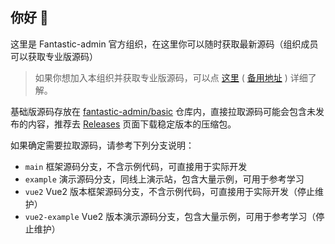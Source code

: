 ## 你好 👋

这里是 Fantastic-admin 官方组织，在这里你可以随时获取最新源码（组织成员可以获取专业版源码）

> 如果你想加入本组织并获取专业版源码，可以点 [这里](https://fantastic-admin.gitee.io/buy.html) ( [备用地址](https://fantastic-admin.github.io/buy.html) ) 详细了解。

基础版源码存放在 [fantastic-admin/basic](https://github.com/fantastic-admin/basic) 仓库内，直接拉取源码可能会包含未发布的内容，推荐去 [Releases](https://github.com/fantastic-admin/basic/releases) 页面下载稳定版本的压缩包。

如果确定需要拉取源码，请参考下列分支说明：

- `main` 框架源码分支，不含示例代码，可直接用于实际开发
- `example` 演示源码分支，同线上演示站，包含大量示例，可用于参考学习
- `vue2` Vue2 版本框架源码分支，不含示例代码，可直接用于实际开发（停止维护）
- `vue2-example` Vue2 版本演示源码分支，包含大量示例，可用于参考学习（停止维护）
